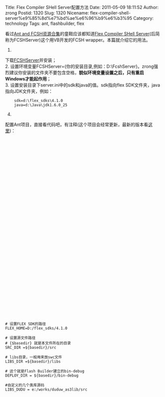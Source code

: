 Title: Flex Compiler SHell Server配置方法
Date: 2011-05-09 18:11:52
Author: zrong
Postid: 1320
Slug: 1320
Nicename: flex-compiler-shell-server%e9%85%8d%e7%bd%ae%e6%96%b9%e6%b3%95
Category: technology
Tags: ant, flashbuilder, flex

看过[Ant and
FCSH资源合集](http://zengrong.net/post/1317.htm)的童鞋应该都知道[Flex
Compiler SHell
Server](http://code.google.com/p/fsch/)(后简称为FCSHServer)这个用VB开发的FCSH
wrapper。本篇就介绍它的用法。

1.
下载[FCSHServer](http://code.google.com/p/fsch/downloads/list)并安装；  
2.
设置环境变量FCSHServer={你的安装目录,例如：D:\\FcshServer}。zrong强烈建议你安装的文件夹不要包含空格，**貌似环境变量设置之后，只有重启Windows才能起作用**；  
3. 设置安装目录下server.ini中的sdk和java的值。sdk指向flex
SDK文件夹，java指向JDK文件夹，例如：

        sdk=d:\flex_sdks\4.1.0
        java=d:\Java\jdk1.6.0_25

4.
配置Ant项目，直接看代码吧，有注释(这个项目会经常更新，最新的版本看[这里](https://gist.github.com/958715))：

<!--more-->

``` {lang="xml" file="build.xml"}

 
    
    
    
    
    
    
    

    

    
    
        
        
        
        
            
        
    

    
    
        
            
            
            
            
             
            
            
        
    
    
    
    
        
            
        
    
```

``` {file="build.properties"}
# 设置FLEX SDK的路径
FLEX_HOME=D:/flex_sdks/4.1.0

# 设置源文件路径
# {$basedir} 就是本文件所在的目录
SRC_DIR =${basedir}/src

# libs目录，一般用来放swc文件
LIBS_DIR =${basedir}/libs

# 这个就是Flash Builder建立的bin-debug
DEPLOY_DIR = ${basedir}/bin-debug

#自定义的几个类库源码
LIBS_DUDU = e:/works/duduw_as3lib/src
```
